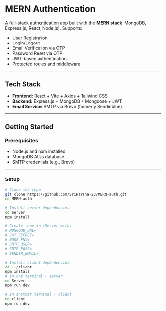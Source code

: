 # MERN Authentication

A full-stack authentication app built with the **MERN stack** (MongoDB, Express.js, React, Node.js). Supports:

-  User Registration
-  Login/Logout
-  Email Verification via OTP
-  Password Reset via OTP
-  JWT-based authentication
-  Protected routes and middleware

---

##  Tech Stack

- **Frontend:** React + Vite + Axios + Tailwind CSS
- **Backend:** Express.js + MongoDB + Mongoose + JWT
- **Email Service:** SMTP via Brevo (formerly Sendinblue)

---

##  Getting Started

###  Prerequisites

- Node.js and npm installed
- MongoDB Atlas database
- SMTP credentials (e.g., Brevo)

---

###  Setup

```bash
# Clone the repo
git clone https://github.com/SriHarsha-23/MERN-auth.git
cd MERN-auth

# Install server dependencies
cd Server
npm install

# Create .env in /Server with:
# MONGODB_URL=
# JWT_SECRET=
# NODE_ENV=
# SMTP_USER=
# SMTP_PASS=
# SENDER_EMAIL=

# Install client dependencies
cd ../client
npm install
# In one terminal - server
cd Server
npm run dev

# In another terminal - client
cd client
npm run dev
